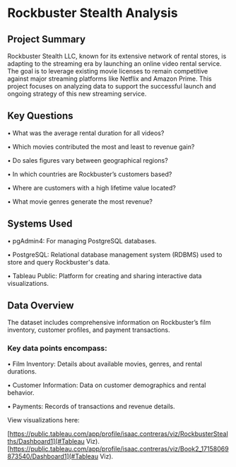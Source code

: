 # Rockbuster Stealth Analysis
## Project Summary
Rockbuster Stealth LLC, known for its extensive network of rental stores, is adapting to the streaming era by launching an online video rental service. The goal is to leverage existing movie licenses to remain competitive against major streaming platforms like Netflix and Amazon Prime. This project focuses on analyzing data to support the successful launch and ongoing strategy of this new streaming service.

## Key Questions
• What was the average rental duration for all videos?

• Which movies contributed the most and least to revenue gain?

• Do sales figures vary between geographical regions?

• In which countries are Rockbuster’s customers based?

• Where are customers with a high lifetime value located?

• What movie genres generate the most revenue?

## Systems Used
• pgAdmin4: For managing PostgreSQL databases.

• PostgreSQL: Relational database management system (RDBMS) used to store and query Rockbuster's data.

• Tableau Public: Platform for creating and sharing interactive data visualizations.

## Data Overview
The dataset includes comprehensive information on Rockbuster’s film inventory, customer profiles, and payment transactions.

### Key data points encompass:
• Film Inventory: Details about available movies, genres, and rental durations.

• Customer Information: Data on customer demographics and rental behavior.

• Payments: Records of transactions and revenue details.

View visualizations here: 

[https://public.tableau.com/app/profile/isaac.contreras/viz/RockbusterStealths/Dashboard1](#Tableau Viz).
[https://public.tableau.com/app/profile/isaac.contreras/viz/Book2_17158069873540/Dashboard1](#Tableau Viz).
